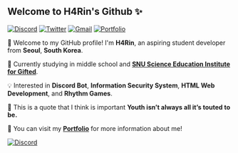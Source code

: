 ## Welcome to H4Rin's Github ✨

[![Discord](https://img.shields.io/badge/@h4rin._-5865F2?logo=discord&logoColor=white)](https://discord.gg/KkMVFJEVXA)
[![Twitter](https://img.shields.io/badge/@h4rin.___p-1d9bf0?logo=twitter&logoColor=white)](https://x.com/h4rini_)
[![Gmail](https://img.shields.io/badge/yaong2977%40gmail.com-D14836?logo=gmail&logoColor=white)](mailto:yaong2977@gmail.com)
[![Portfolio](https://img.shields.io/badge/notion-000000?logo=notion&logoColor=black)](https://www.notion.so/H4Rin_-12500927e95b809281e6d2ed739d0722)

👋 Welcome to my GitHub profile! I'm **H4Rin**, an aspiring student developer from **Seoul**, **South Korea**.

📝 Currently studying in middle school and [**SNU Science Education Institute for Gifted**](http://gifted.snu.ac.kr/main/index.action).

💡 Interested in **Discord Bot**, **Information Security System**, **HTML Web Development**, and **Rhythm Games**.

🚀 This is a quote that I think is important **Youth isn’t always all it’s touted to be.**

📄 You can visit my [**Portfolio**](https://www.notion.so/H4Rin_-12500927e95b809281e6d2ed739d0722) for more information about me!

[![Discord](https://discord-profile-h4rini._.paring.moe/discord/798690702635827200?)](https://discord.gg/KkMVFJEVXA)


<!--
<details>
<summary>Metrics</summary>

[![Metrics](/github-metrics.svg)](https://github.com/lowlighter/metrics)

</details>
-->
